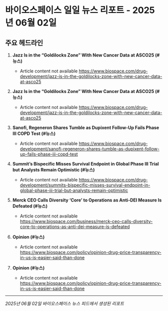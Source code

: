 # 바이오스페이스 일일 뉴스 리포트 - 2025년 06월 02일


## 주요 헤드라인

1. **Jazz Is in the “Goldilocks Zone” With New Cancer Data at ASCO25 (#뉴스)**
   - Article content not available
   <https://www.biospace.com/drug-development/jazz-is-in-the-goldilocks-zone-with-new-cancer-data-at-asco25>

2. **Jazz Is in the “Goldilocks Zone” With New Cancer Data at ASCO25 (#뉴스)**
   - Article content not available
   <https://www.biospace.com/drug-development/jazz-is-in-the-goldilocks-zone-with-new-cancer-data-at-asco25>

3. **Sanofi, Regeneron Shares Tumble as Dupixent Follow-Up Fails Phase III COPD Test (#뉴스)**
   - Article content not available
   <https://www.biospace.com/drug-development/sanofi-regeneron-shares-tumble-as-dupixent-follow-up-fails-phase-iii-copd-test>

4. **Summit’s Bispecific Misses Survival Endpoint in Global Phase III Trial but Analysts Remain Optimistic (#뉴스)**
   - Article content not available
   <https://www.biospace.com/drug-development/summits-bispecific-misses-survival-endpoint-in-global-phase-iii-trial-but-analysts-remain-optimistic>

5. **Merck CEO Calls Diversity ‘Core’ to Operations as Anti-DEI Measure Is Defeated (#뉴스)**
   - Article content not available
   <https://www.biospace.com/business/merck-ceo-calls-diversity-core-to-operations-as-anti-dei-measure-is-defeated>

6. **Opinion (#뉴스)**
   - Article content not available
   <https://www.biospace.com/policy/opinion-drug-price-transparency-in-us-is-easier-said-than-done>

7. **Opinion (#뉴스)**
   - Article content not available
   <https://www.biospace.com/policy/opinion-drug-price-transparency-in-us-is-easier-said-than-done>


---
*2025년 06월 02일 바이오스페이스 뉴스 피드에서 생성된 리포트*